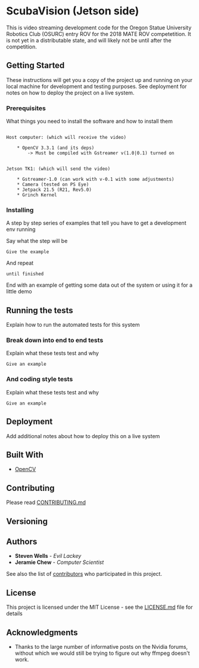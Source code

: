 # ScubaVision (Jetson side)

This is video streaming development code for the Oregon Statue University Robotics Club (OSURC) entry ROV for the 2018 MATE ROV competetition.  It is not yet in a distributable state, and will likely not be until after the competition.

## Getting Started

These instructions will get you a copy of the project up and running on your local machine for development and testing purposes. See deployment for notes on how to deploy the project on a live system.

### Prerequisites

What things you need to install the software and how to install them

```

Host computer: (which will receive the video)

	* OpenCV 3.3.1 (and its deps)
		-> Must be compiled with Gstreamer v(1.0|0.1) turned on


Jetson TK1: (which will send the video)

	* Gstreamer-1.0 (can work with v-0.1 with some adjustments)
	* Camera (tested on PS Eye)
	* Jetpack 21.5 (R21, Rev5.0)
	* Grinch Kernel

```

### Installing

A step by step series of examples that tell you have to get a development env running

Say what the step will be

```
Give the example
```

And repeat

```
until finished
```

End with an example of getting some data out of the system or using it for a little demo

## Running the tests

Explain how to run the automated tests for this system

### Break down into end to end tests

Explain what these tests test and why

```
Give an example
```

### And coding style tests

Explain what these tests test and why

```
Give an example
```

## Deployment

Add additional notes about how to deploy this on a live system

## Built With

* [OpenCV](http://www.opencv.org)

## Contributing

Please read [CONTRIBUTING.md]()

## Versioning


## Authors

* **Steven Wells** - *Evil Lackey* 
* **Jeramie Chew** - *Computer Scientist*

See also the list of [contributors](https://github.com/your/project/contributors) who participated in this project.

## License

This project is licensed under the MIT License - see the [LICENSE.md](LICENSE.md) file for details

## Acknowledgments

* Thanks to the large number of informative posts on the Nvidia forums, without which we would
	still be trying to figure out why ffmpeg doesn't work.
 
